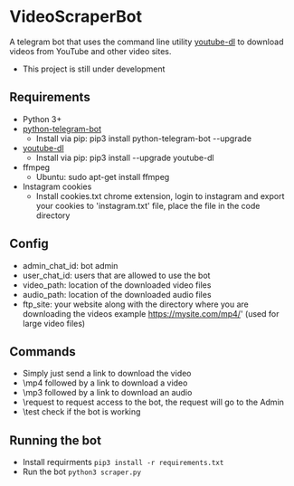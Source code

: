 # VideoScraperBot
A telegram bot that uses the command line utility [youtube-dl](https://github.com/rg3/youtube-dl/) to download videos from YouTube and other video sites.
- This project is still under development

## Requirements 
* Python 3+
* [python-telegram-bot](https://github.com/python-telegram-bot/python-telegram-bot)
  * Install via pip: pip3 install python-telegram-bot --upgrade
* [youtube-dl](https://github.com/rg3/youtube-dl/)
  * Install via pip: pip3 install --upgrade youtube-dl
* ffmpeg
  * Ubuntu: sudo apt-get install ffmpeg
* Instagram cookies
  * Install cookies.txt chrome extension, login to instagram and export your cookies to 'instagram.txt' file, place the file in the code directory
## Config
* admin_chat_id: bot admin
* user_chat_id: users that are allowed to use the bot
* video_path: location of the downloaded video files
* audio_path: location of the downloaded audio files
* ftp_site: your website along with the directory where you are downloading the videos example https://mysite.com/mp4/' (used for large video files)
## Commands
* Simply just send a link to download the video
* \mp4 followed by a link to download a video
* \mp3 followed by a link to download an audio
* \request to request access to the bot, the request will go to the Admin
* \test check if the bot is working
## Running the bot
* Install requirments `pip3 install -r requirements.txt`
* Run the bot `python3 scraper.py`
